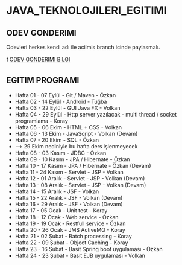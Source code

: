 # JAVA_TEKNOLOJILERI_EGITIMI

## ODEV GONDERIMI

Odevleri herkes kendi adı ile acilmis branch icinde paylasmalı.

:exclamation: [ODEV GONDERIMI BILGI](HOW_TO_HOMEWORK.md)

## EGITIM PROGRAMI

* Hafta 01 - 07 Eylül - Git / Maven - Özkan
* Hafta 02 - 14 Eylül - Android -  Tuğba 
* Hafta 03 - 22 Eylül - GUI Java FX - Volkan
* Hafta 04 - 29 Eylül - Http server yazılacak - multi thread / socket programlama - Koray 
* Hafta 05 - 06 Ekim - HTML + CSS - Volkan
* Hafta 06 - 13 Ekim - JavaScript - Volkan (Devam)
* Hafta 07 - 20 Ekim - SQL - Özkan
* --> 29 Ekim nediniyle bu hafta ders işlenmeyecek
* Hafta 08 - 03 Kasım - JDBC - Özkan
* Hafta 09 - 10 Kasım - JPA / Hibernate - Özkan
* Hafta 10 - 17 Kasım - JPA / Hibernate - Özkan (Devam)
* Hafta 11 - 24 Kasım - Servlet - JSP - Volkan 
* Hafta 12 - 01 Aralık - Servlet - JSP - Volkan  (Devam)
* Hafta 13 - 08 Aralık - Servlet - JSP - Volkan  (Devam)
* Hafta 14 - 15 Aralık - JSF - Volkan 
* Hafta 15 - 22 Aralık - JSF - Volkan  (Devam)
* Hafta 16 - 29 Aralık - JSF - Volkan  (Devam)
* Hafta 17 - 05 Ocak - Unit test - Koray
* Hafta 18 - 12 Ocak - Web service - Özkan
* Hafta 19 - 19 Ocak - Restfull service - Özkan
* Hafta 20 - 26 Ocak - JMS ActiveMQ  - Koray 
* Hafta 21 - 02 Şubat - Batch processing - Koray 
* Hafta 22 - 09 Şubat - Object Caching - Koray 
* Hafta 23 - 16 Şubat - Basit Spring boot uygulaması - Özkan
* Hafta 24 - 23 Şubat - Basit EJB uygulaması - Volkan
